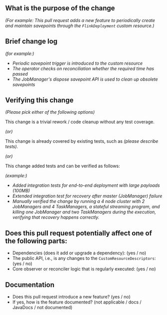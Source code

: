 <!--
*Thank you very much for contributing to the Apache Flink Kubernetes Operator - we are happy that you want to help us improve the project. To help the community review your contribution in the best possible way, please go through the checklist below, which will get the contribution into a shape in which it can be best reviewed.*

## Contribution Checklist

  - Make sure that the pull request corresponds to a [JIRA issue](https://issues.apache.org/jira/projects/FLINK/issues). Exceptions are made for typos in JavaDoc or documentation files, which need no JIRA issue.
  
  - Name the pull request in the form "[FLINK-XXXX] [component] Title of the pull request", where *FLINK-XXXX* should be replaced by the actual issue number. Skip *component* if you are unsure about which is the best component.
  Typo fixes that have no associated JIRA issue should be named following this pattern: `[hotfix][docs] Fix typo in event time introduction` or `[hotfix][javadocs] Expand JavaDoc for PuncuatedWatermarkGenerator`.

  - Fill out the template below to describe the changes contributed by the pull request. That will give reviewers the context they need to do the review.
  
  - Make sure that the change passes the automated tests, i.e., `mvn clean verify` passes. You can read more on how we use GitHub Actions for CI [here](https://nightlies.apache.org/flink/flink-kubernetes-operator-docs-main/docs/development/guide/#cicd).

  - Each pull request should address only one issue, not mix up code from multiple issues.
  
  - Each commit in the pull request has a meaningful commit message (including the JIRA id)

  - Once all items of the checklist are addressed, remove the above text and this checklist, leaving only the filled out template below.


**(The sections below can be removed for hotfixes of typos)**
-->

## What is the purpose of the change

*(For example: This pull request adds a new feature to periodically create and maintain savepoints through the `FlinkDeployment` custom resource.)*


## Brief change log

*(for example:)*
  - *Periodic savepoint trigger is introduced to the custom resource*
  - *The operator checks on reconciliation whether the required time has passed*
  - *The JobManager's dispose savepoint API is used to clean up obsolete savepoints*

## Verifying this change
<!--
Please make sure both new and modified tests in this PR follows the conventions defined in our code quality guide: https://flink.apache.org/contributing/code-style-and-quality-common.html#testing
-->
*(Please pick either of the following options)*

This change is a trivial rework / code cleanup without any test coverage.

*(or)*

This change is already covered by existing tests, such as *(please describe tests)*.

*(or)*

This change added tests and can be verified as follows:

*(example:)*
  - *Added integration tests for end-to-end deployment with large payloads (100MB)*
  - *Extended integration test for recovery after master (JobManager) failure*
  - *Manually verified the change by running a 4 node cluster with 2 JobManagers and 4 TaskManagers, a stateful streaming program, and killing one JobManager and two TaskManagers during the execution, verifying that recovery happens correctly.*

## Does this pull request potentially affect one of the following parts:

  - Dependencies (does it add or upgrade a dependency): (yes / no)
  - The public API, i.e., is any changes to the `CustomResourceDescriptors`: (yes / no)
  - Core observer or reconciler logic that is regularly executed: (yes / no)

## Documentation

  - Does this pull request introduce a new feature? (yes / no)
  - If yes, how is the feature documented? (not applicable / docs / JavaDocs / not documented)
